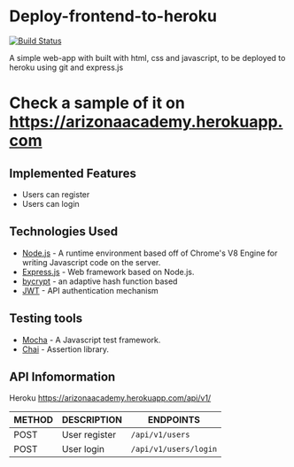 # Deploy-frontend-to-heroku

[![Build Status](https://travis-ci.org/AnayoOleru/Deploy-frontend-to-heroku.svg?branch=develop)](https://travis-ci.org/AnayoOleru/Deploy-frontend-to-heroku)

A simple web-app with built with html, css and javascript, to be deployed to heroku using git and express.js
# Check a sample of it on https://arizonaacademy.herokuapp.com  

## Implemented Features
* Users can register
* Users can login

## Technologies Used
* [Node.js](https://nodejs.org) - A runtime environment based off of Chrome's V8 Engine for writing Javascript code on the server.
* [Express.js](https://expressjs.com) - Web framework based on Node.js.
* [bycrypt]() - an adaptive hash function based
* [JWT]() - API authentication mechanism

## Testing tools
* [Mocha](https://mochajs.org/) - A Javascript test framework.
* [Chai](http://chaijs.com) - Assertion library.


## API Infomormation
   Heroku https://arizonaacademy.herokuapp.com/api/v1/

  | METHOD  | DESCRIPTION                  |             ENDPOINTS                                |
  | --------| -------------                |          -------------------------------             |
  | POST    | User register                |    `/api/v1/users`                                   |
  | POST    | User login                   |     `/api/v1/users/login`                            | 
  